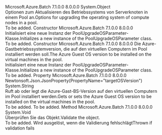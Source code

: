 <Type Name="PoolUpgradeOSParameter" FullName="Microsoft.Azure.Batch.Protocol.Models.PoolUpgradeOSParameter">
  <TypeSignature Language="C#" Value="public class PoolUpgradeOSParameter" />
  <TypeSignature Language="ILAsm" Value=".class public auto ansi beforefieldinit PoolUpgradeOSParameter extends System.Object" />
  <TypeSignature Language="DocId" Value="T:Microsoft.Azure.Batch.Protocol.Models.PoolUpgradeOSParameter" />
  <TypeSignature Language="VB.NET" Value="Public Class PoolUpgradeOSParameter" />
  <TypeSignature Language="F#" Value="type PoolUpgradeOSParameter = class" />
  <AssemblyInfo>
    <AssemblyName>Microsoft.Azure.Batch</AssemblyName>
    <AssemblyVersion>7.1.0.0</AssemblyVersion>
    <AssemblyVersion>8.0.0.0</AssemblyVersion>
  </AssemblyInfo>
  <Base>
    <BaseTypeName>System.Object</BaseTypeName>
  </Base>
  <Interfaces />
  <Docs>
    <summary>
            <span data-ttu-id="ac7cf-101">Optionen zum Aktualisieren des Betriebssystems von Serverknoten in einem Pool an.</span><span class="sxs-lookup"><span data-stu-id="ac7cf-101">Options for upgrading the operating system of compute nodes in a pool.</span></span>
            </summary>
    <remarks>To be added.</remarks>
  </Docs>
  <Members>
    <Member MemberName=".ctor">
      <MemberSignature Language="C#" Value="public PoolUpgradeOSParameter ();" />
      <MemberSignature Language="ILAsm" Value=".method public hidebysig specialname rtspecialname instance void .ctor() cil managed" />
      <MemberSignature Language="DocId" Value="M:Microsoft.Azure.Batch.Protocol.Models.PoolUpgradeOSParameter.#ctor" />
      <MemberSignature Language="VB.NET" Value="Public Sub New ()" />
      <MemberType>Constructor</MemberType>
      <AssemblyInfo>
        <AssemblyName>Microsoft.Azure.Batch</AssemblyName>
        <AssemblyVersion>7.1.0.0</AssemblyVersion>
        <AssemblyVersion>8.0.0.0</AssemblyVersion>
      </AssemblyInfo>
      <Parameters />
      <Docs>
        <summary>
            <span data-ttu-id="ac7cf-102">Initialisiert eine neue Instanz der PoolUpgradeOSParameter-Klasse.</span><span class="sxs-lookup"><span data-stu-id="ac7cf-102">Initializes a new instance of the PoolUpgradeOSParameter class.</span></span>
            </summary>
        <remarks>To be added.</remarks>
      </Docs>
    </Member>
    <Member MemberName=".ctor">
      <MemberSignature Language="C#" Value="public PoolUpgradeOSParameter (string targetOSVersion);" />
      <MemberSignature Language="ILAsm" Value=".method public hidebysig specialname rtspecialname instance void .ctor(string targetOSVersion) cil managed" />
      <MemberSignature Language="DocId" Value="M:Microsoft.Azure.Batch.Protocol.Models.PoolUpgradeOSParameter.#ctor(System.String)" />
      <MemberSignature Language="VB.NET" Value="Public Sub New (targetOSVersion As String)" />
      <MemberSignature Language="F#" Value="new Microsoft.Azure.Batch.Protocol.Models.PoolUpgradeOSParameter : string -&gt; Microsoft.Azure.Batch.Protocol.Models.PoolUpgradeOSParameter" Usage="new Microsoft.Azure.Batch.Protocol.Models.PoolUpgradeOSParameter targetOSVersion" />
      <MemberType>Constructor</MemberType>
      <AssemblyInfo>
        <AssemblyName>Microsoft.Azure.Batch</AssemblyName>
        <AssemblyVersion>7.1.0.0</AssemblyVersion>
        <AssemblyVersion>8.0.0.0</AssemblyVersion>
      </AssemblyInfo>
      <Parameters>
        <Parameter Name="targetOSVersion" Type="System.String" />
      </Parameters>
      <Docs>
        <param name="targetOSVersion"><span data-ttu-id="ac7cf-103">Die Azure-Gastbetriebssystemversion, die auf den virtuellen Computern im Pool installiert werden soll.</span><span class="sxs-lookup"><span data-stu-id="ac7cf-103">The Azure Guest OS version to be installed on the virtual machines in the pool.</span></span></param>
        <summary>
            <span data-ttu-id="ac7cf-104">Initialisiert eine neue Instanz der PoolUpgradeOSParameter-Klasse.</span><span class="sxs-lookup"><span data-stu-id="ac7cf-104">Initializes a new instance of the PoolUpgradeOSParameter class.</span></span>
            </summary>
        <remarks>To be added.</remarks>
      </Docs>
    </Member>
    <Member MemberName="TargetOSVersion">
      <MemberSignature Language="C#" Value="public string TargetOSVersion { get; set; }" />
      <MemberSignature Language="ILAsm" Value=".property instance string TargetOSVersion" />
      <MemberSignature Language="DocId" Value="P:Microsoft.Azure.Batch.Protocol.Models.PoolUpgradeOSParameter.TargetOSVersion" />
      <MemberSignature Language="VB.NET" Value="Public Property TargetOSVersion As String" />
      <MemberSignature Language="F#" Value="member this.TargetOSVersion : string with get, set" Usage="Microsoft.Azure.Batch.Protocol.Models.PoolUpgradeOSParameter.TargetOSVersion" />
      <MemberType>Property</MemberType>
      <AssemblyInfo>
        <AssemblyName>Microsoft.Azure.Batch</AssemblyName>
        <AssemblyVersion>7.1.0.0</AssemblyVersion>
        <AssemblyVersion>8.0.0.0</AssemblyVersion>
      </AssemblyInfo>
      <Attributes>
        <Attribute>
          <AttributeName>Newtonsoft.Json.JsonProperty(PropertyName="targetOSVersion")</AttributeName>
        </Attribute>
      </Attributes>
      <ReturnValue>
        <ReturnType>System.String</ReturnType>
      </ReturnValue>
      <Docs>
        <summary>
            <span data-ttu-id="ac7cf-105">Ruft ab oder legt die Azure-Gast-BS-Version auf den virtuellen Computern im Pool installiert werden.</span><span class="sxs-lookup"><span data-stu-id="ac7cf-105">Gets or sets the Azure Guest OS version to be installed on the virtual machines in the pool.</span></span>
            </summary>
        <value>To be added.</value>
        <remarks>To be added.</remarks>
      </Docs>
    </Member>
    <Member MemberName="Validate">
      <MemberSignature Language="C#" Value="public virtual void Validate ();" />
      <MemberSignature Language="ILAsm" Value=".method public hidebysig newslot virtual instance void Validate() cil managed" />
      <MemberSignature Language="DocId" Value="M:Microsoft.Azure.Batch.Protocol.Models.PoolUpgradeOSParameter.Validate" />
      <MemberSignature Language="VB.NET" Value="Public Overridable Sub Validate ()" />
      <MemberSignature Language="F#" Value="abstract member Validate : unit -&gt; unit&#xA;override this.Validate : unit -&gt; unit" Usage="poolUpgradeOSParameter.Validate " />
      <MemberType>Method</MemberType>
      <AssemblyInfo>
        <AssemblyName>Microsoft.Azure.Batch</AssemblyName>
        <AssemblyVersion>7.1.0.0</AssemblyVersion>
        <AssemblyVersion>8.0.0.0</AssemblyVersion>
      </AssemblyInfo>
      <ReturnValue>
        <ReturnType>System.Void</ReturnType>
      </ReturnValue>
      <Parameters />
      <Docs>
        <summary>
            <span data-ttu-id="ac7cf-106">Überprüfen Sie das Objekt.</span><span class="sxs-lookup"><span data-stu-id="ac7cf-106">Validate the object.</span></span>
            </summary>
        <remarks>To be added.</remarks>
        <exception cref="T:Microsoft.Rest.ValidationException">
            <span data-ttu-id="ac7cf-107">Wird ausgelöst, wenn die Validierung fehlschlägt</span><span class="sxs-lookup"><span data-stu-id="ac7cf-107">Thrown if validation fails</span></span>
            </exception>
      </Docs>
    </Member>
  </Members>
</Type>